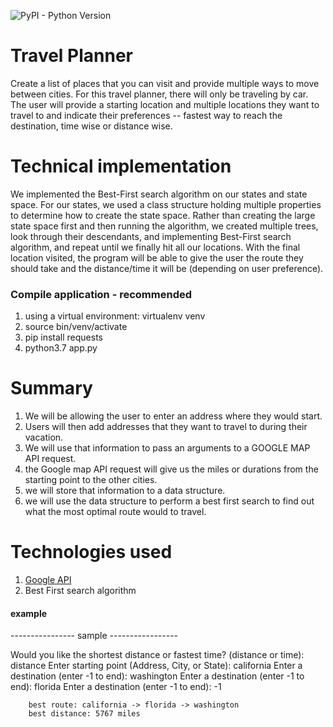 ![PyPI - Python Version](https://img.shields.io/badge/python-3.7-blue)


# Travel Planner
Create a list of places that you can visit and provide multiple ways to move between cities. For this travel planner, there will only be traveling by car. The user will provide a starting location and multiple locations they want to travel to and indicate their preferences -- fastest way to reach the destination, time wise or distance wise.


# Technical implementation
We implemented the Best-First search algorithm on our states and state space. For our states, we used a class structure holding multiple properties to determine how to create the state space. Rather than creating the large state space first and then running the algorithm, we created multiple trees, look through their descendants, and implementing Best-First search algorithm, and repeat until we finally hit all our locations. With the final location visited, the program will be able to give the user the route they should take and the distance/time it will be (depending on user preference).

### Compile application - recommended
1. using a virtual environment: virtualenv venv
2. source bin/venv/activate
3. pip install requests
4. python3.7 app.py

# Summary
1. We will be allowing the user to enter an address where they would start.
2. Users will then add addresses that they want to travel to during their vacation.
3. We will use that information to pass an arguments to a GOOGLE MAP API request.
  1. the Google map API request will give us the miles or durations from the starting point to the other cities.
  2. we will store that information to a data structure.
4. we will use the data structure to perform a best first search to find out what the most optimal route would to travel.


# Technologies used
1. [Google API](https://developers.google.com/maps/documentation/directions/start)
2. Best First search algorithm


#### example

---------------- sample -----------------

Would you like the shortest distance or fastest time? (distance or time): distance
Enter starting point (Address, City, or State): california
Enter a destination (enter -1 to end): washington
Enter a destination (enter -1 to end): florida
Enter a destination (enter -1 to end): -1

		best route: california -> florida -> washington
		best distance: 5767 miles

